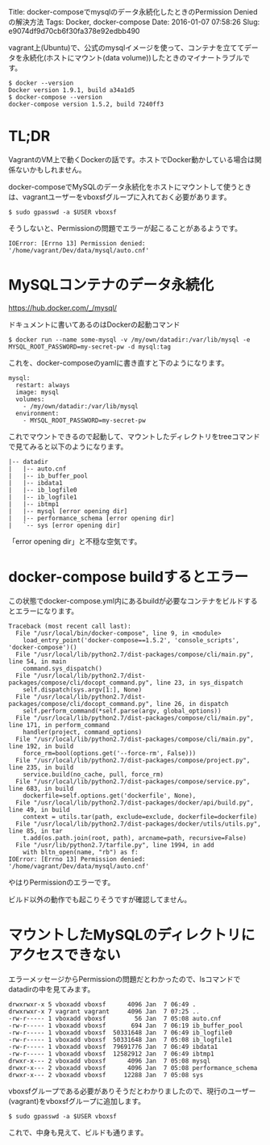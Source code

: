 Title: docker-composeでmysqlのデータ永続化したときのPermission Deniedの解決方法
Tags: Docker, docker-compose
Date: 2016-01-07 07:58:26
Slug: e9074df9d70cb6f30fa378e92edbb490

vagrant上(Ubuntu)で、公式のmysqlイメージを使って、コンテナを立ててデータを永続化(ホストにマウント(data volume))したときのマイナートラブルです。

```
$ docker --version
Docker version 1.9.1, build a34a1d5
$ docker-compose --version
docker-compose version 1.5.2, build 7240ff3
```

# TL;DR

VagrantのVM上で動くDockerの話です。ホストでDocker動かしている場合は関係ないかもしれません。

docker-composeでMySQLのデータ永続化をホストにマウントして使うときは、vagrantユーザーをvboxsfグループに入れておく必要があります。

```
$ sudo gpasswd -a $USER vboxsf
```

そうしないと、Permissionの問題でエラーが起こることがあるようです。

```
IOError: [Errno 13] Permission denied: '/home/vagrant/Dev/data/mysql/auto.cnf'
```

# MySQLコンテナのデータ永続化

https://hub.docker.com/_/mysql/

ドキュメントに書いてあるのはDockerの起動コマンド

```
$ docker run --name some-mysql -v /my/own/datadir:/var/lib/mysql -e MYSQL_ROOT_PASSWORD=my-secret-pw -d mysql:tag
```

これを、docker-composeのyamlに書き直すと下のようになります。

```
mysql:
  restart: always
  image: mysql
  volumes:
    - /my/own/datadir:/var/lib/mysql
  environment:
    - MYSQL_ROOT_PASSWORD=my-secret-pw
```

これでマウントできるので起動して、マウントしたディレクトリをtreeコマンドで見てみると以下のようになります。

```
|-- datadir
|   |-- auto.cnf
|   |-- ib_buffer_pool
|   |-- ibdata1
|   |-- ib_logfile0
|   |-- ib_logfile1
|   |-- ibtmp1
|   |-- mysql [error opening dir]
|   |-- performance_schema [error opening dir]
|   `-- sys [error opening dir]
```

「error opening dir」と不穏な空気です。

# docker-compose buildするとエラー

この状態でdocker-compose.yml内にあるbuildが必要なコンテナをビルドするとエラーになります。

```
Traceback (most recent call last):
  File "/usr/local/bin/docker-compose", line 9, in <module>
    load_entry_point('docker-compose==1.5.2', 'console_scripts', 'docker-compose')()
  File "/usr/local/lib/python2.7/dist-packages/compose/cli/main.py", line 54, in main
    command.sys_dispatch()
  File "/usr/local/lib/python2.7/dist-packages/compose/cli/docopt_command.py", line 23, in sys_dispatch
    self.dispatch(sys.argv[1:], None)
  File "/usr/local/lib/python2.7/dist-packages/compose/cli/docopt_command.py", line 26, in dispatch
    self.perform_command(*self.parse(argv, global_options))
  File "/usr/local/lib/python2.7/dist-packages/compose/cli/main.py", line 171, in perform_command
    handler(project, command_options)
  File "/usr/local/lib/python2.7/dist-packages/compose/cli/main.py", line 192, in build
    force_rm=bool(options.get('--force-rm', False)))
  File "/usr/local/lib/python2.7/dist-packages/compose/project.py", line 235, in build
    service.build(no_cache, pull, force_rm)
  File "/usr/local/lib/python2.7/dist-packages/compose/service.py", line 683, in build
    dockerfile=self.options.get('dockerfile', None),
  File "/usr/local/lib/python2.7/dist-packages/docker/api/build.py", line 49, in build
    context = utils.tar(path, exclude=exclude, dockerfile=dockerfile)
  File "/usr/local/lib/python2.7/dist-packages/docker/utils/utils.py", line 85, in tar
    t.add(os.path.join(root, path), arcname=path, recursive=False)
  File "/usr/lib/python2.7/tarfile.py", line 1994, in add
    with bltn_open(name, "rb") as f:
IOError: [Errno 13] Permission denied: '/home/vagrant/Dev/data/mysql/auto.cnf'
```

やはりPermissionのエラーです。

ビルド以外の動作でも起こりそうですが確認してません。

# マウントしたMySQLのディレクトリにアクセスできない

エラーメッセージからPermissionの問題だとわかったので、lsコマンドでdatadirの中を見てみます。

```
drwxrwxr-x 5 vboxadd vboxsf      4096 Jan  7 06:49 .
drwxrwxr-x 7 vagrant vagrant     4096 Jan  7 07:25 ..
-rw-r----- 1 vboxadd vboxsf        56 Jan  7 05:08 auto.cnf
-rw-r----- 1 vboxadd vboxsf       694 Jan  7 06:19 ib_buffer_pool
-rw-r----- 1 vboxadd vboxsf  50331648 Jan  7 06:49 ib_logfile0
-rw-r----- 1 vboxadd vboxsf  50331648 Jan  7 05:08 ib_logfile1
-rw-r----- 1 vboxadd vboxsf  79691776 Jan  7 06:49 ibdata1
-rw-r----- 1 vboxadd vboxsf  12582912 Jan  7 06:49 ibtmp1
drwxr-x--- 2 vboxadd vboxsf      4096 Jan  7 05:08 mysql
drwxr-x--- 2 vboxadd vboxsf      4096 Jan  7 05:08 performance_schema
drwxr-x--- 2 vboxadd vboxsf     12288 Jan  7 05:08 sys
```

vboxsfグループである必要がありそうだとわかりましたので、現行のユーザー(vagrant)をvboxsfグループに追加します。

```
$ sudo gpasswd -a $USER vboxsf
```

これで、中身も見えて、ビルドも通ります。